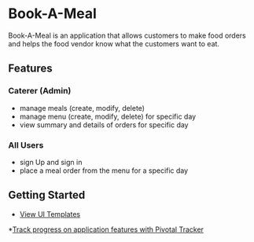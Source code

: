 # Book-A-Meal

Book-A-Meal is an application that allows customers to make food orders and helps the food
vendor know what the customers want to eat.

## Features

### Caterer (Admin)

* manage meals (create, modify, delete)
* manage menu (create, modify, delete) for specific day
* view summary and details of orders for specific day

### All Users

* sign Up and sign in
* place a meal order from the menu for a specific day

## Getting Started

* [View UI Templates](<https://ozimos.github.io/Book-A-Meal/UI> "Github Project Hosting")

*[Track progress on application features with Pivotal Tracker](<https://www.pivotaltracker.com/n/projects/2165548> "Pivotal Tracker Project")